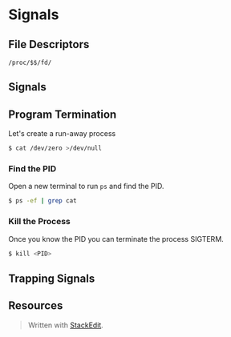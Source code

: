 # Signals

## File Descriptors

`/proc/$$/fd/`

## Signals

## Program Termination

Let's create a run-away process

``` bash
$ cat /dev/zero >/dev/null
```

### Find the PID

Open a new terminal to run `ps` and find the PID.
``` bash
$ ps -ef | grep cat
```

### Kill the Process

Once you know the PID you can terminate the process SIGTERM.

``` bash
$ kill <PID>
```

## Trapping Signals

## Resources


> Written with [StackEdit](https://stackedit.io/).